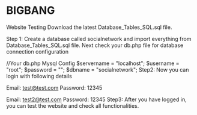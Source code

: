 # BIGBANG

Website Testing
Download the latest Database_Tables_SQL.sql file.

Step 1: Create a database called socialnetwork and import everything from Database_Tables_SQL.sql file. Next check your db.php file for database connection configuration

//Your db.php Mysql Config
$servername = "localhost";
$username = "root";
$password = "";
$dbname = "socialnetwork";
Step2: Now you can login with following details

Email: test@test.com
Password: 12345

Email: test2@test.com
Password: 12345
Step3: After you have logged in, you can test the website and check all functionalities.

